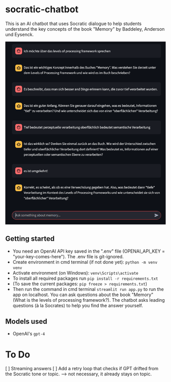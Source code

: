 # socratic-chatbot
This is an AI chatbot that uses Socratic dialogue to help students understand the key concepts of the book "Memory" by Baddeley, Anderson und Eysenck.

![Demo](assets/example.png)

## Getting started
* You need an OpenAI API key saved in the ".env" file (OPENAI_API_KEY = "your-key-comes-here"). The .env file is git-ignored.
* Create environment in cmd terminal (if not done yet): `python -m venv venv`
* Activate environment (on Windows): `venv\Scripts\activate`
* To install all required packages run `pip install -r requirements.txt`
* (To save the current packages: `pip freeze > requirements.txt`)
* Then run the command in cmd terminal `streamlit run app.py` to run the app on localhost. You can ask questions about the book "Memory" (What is the levels of processing framework?). The chatbot asks leading questions (à la Socrates) to help you find the answer yourself.

## Models used
* OpenAI's `gpt-4`

# To Do
[ ] Streaming answers
[ ] Add a retry loop that checks if GPT drifted from the Socratic tone or topic. --> not necessary, it already stays on topic.
